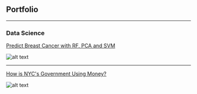## Portfolio

---

### Data Science

[Predict Breast Cancer with RF, PCA and SVM](/projects/breast-cancer.ipynb)

![alt text](https://raw.githubusercontent.com/chriskhanhtran/chriskhanhtran.github.io/master/images/breast_cancer.png "Predict Breast Cancer")

---
[How is NYC's Government Using Money?](/pdf/bac2018.pdf)

![alt text](https://raw.githubusercontent.com/chriskhanhtran/chriskhanhtran.github.io/master/images/bac2018.JPG "BAC-2018")
